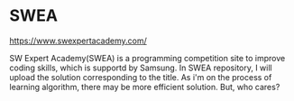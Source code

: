 # SWEA

https://www.swexpertacademy.com/

SW Expert Academy(SWEA) is a programming competition site to improve coding skills, which is supportd by Samsung.
In SWEA repository, I will upload the solution corresponding to the title.
As i'm on the process of learning algorithm, there may be more efficient solution.
But, who cares?
